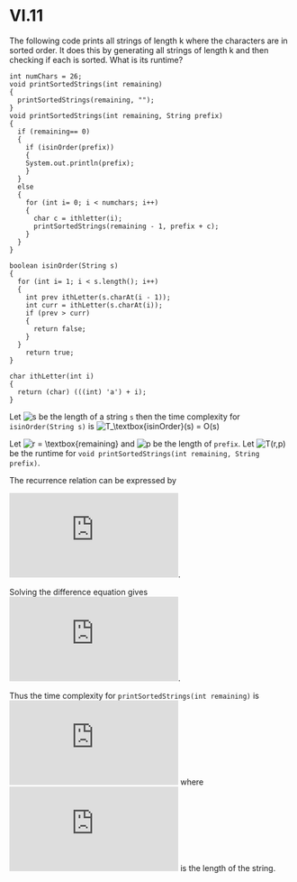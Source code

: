 # VI.11
The following code prints all strings of length k where the characters are in sorted order. It
does this by generating all strings of length k and then checking if each is sorted. What is its
runtime?


```
int numChars = 26;
void printSortedStrings(int remaining)
{
  printSortedStrings(remaining, "");
}
void printSortedStrings(int remaining, String prefix)
{
  if (remaining== 0)
  {
    if (isinOrder(prefix))
    {
    System.out.println(prefix);
    }
  }
  else
  {
    for (int i= 0; i < numchars; i++)
    {
      char c = ithletter(i);
      printSortedStrings(remaining - 1, prefix + c);
    }
  }
}

boolean isinOrder(String s)
{
  for (int i= 1; i < s.length(); i++)
  {
    int prev ithLetter(s.charAt(i - 1));
    int curr = ithLetter(s.charAt(i));
    if (prev > curr)
    {
      return false;
    }
  }
    return true;
}

char ithLetter(int i)
{
  return (char) (((int) 'a') + i);
}
```

Let ![s]() be the length of a string `s` then the time complexity for `isinOrder(String s)` is ![T_\textbox{isinOrder}(s) = O(s)]()

Let ![r = \textbox{remaining}]() and ![p]() be the length of `prefix`. Let ![T(r,p)]() be the runtime for `void printSortedStrings(int remaining, String prefix)`.

The recurrence relation can be expressed by

![T(r,p) = T_\textbox{isinOrder}(p)\cdot\mathbf 1\{r = 0\} + 26\cdot T(r-1,p+1)\cdot\mathbf 1\{r!= 0\} = O(p)\cdot\mathbf 1\{r = 0\}+ 26\cdot T(r-1,p+1)\cdot\mathbf 1\{r!= 0\}](https://latex.codecogs.com/gif.latex?T%28r%2Cp%29%20%3D%20T_%5Ctextbox%7BisinOrder%7D%28p%29%5Ccdot%5Cmathbf%201%5C%7Br%20%3D%200%5C%7D%20&plus;%2026%5Ccdot%20T%28r-1%2Cp&plus;1%29%5Ccdot%5Cmathbf%201%5C%7Br%21%3D%200%5C%7D%20%3D%20O%28p%29%5Ccdot%5Cmathbf%201%5C%7Br%20%3D%200%5C%7D&plus;%2026%5Ccdot%20T%28r-1%2Cp&plus;1%29%5Ccdot%5Cmathbf%201%5C%7Br%21%3D%200%5C%7D).

Solving the difference equation gives
![T(r,p) = 26\cdot T(r-1,p+1) = 26^2\cdot T(r-2,p+2) = \ldots = 26^r\cdot O(p) = O(26^rp)](https://latex.codecogs.com/gif.latex?T%28r%2Cp%29%20%3D%2026%5Ccdot%20T%28r-1%2Cp&plus;1%29%20%3D%2026%5E2%5Ccdot%20T%28r-2%2Cp&plus;2%29%20%3D%20%5Cldots%20%3D%2026%5Er%5Ccdot%20O%28p%29%20%3D%20O%2826%5Erp%29).

Thus the time complexity for `printSortedStrings(int remaining)` is ![O(26^ss)](https://latex.codecogs.com/gif.latex?O%2826%5Ess%29) where ![s](https://latex.codecogs.com/gif.latex?s) is the length of the string.
